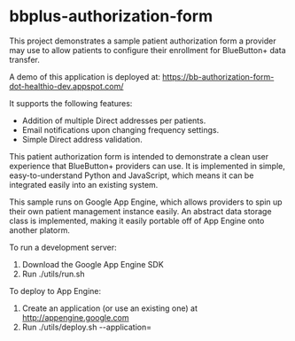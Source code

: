 bbplus-authorization-form
=========================

This project demonstrates a sample patient authorization form a provider
may use to allow patients to configure their enrollment for BlueButton+ data
transfer.

A demo of this application is deployed at:
https://bb-authorization-form-dot-healthio-dev.appspot.com/

It supports the following features:
- Addition of multiple Direct addresses per patients.
- Email notifications upon changing frequency settings.
- Simple Direct address validation.

This patient authorization form is intended to demonstrate a clean user
experience that BlueButton+ providers can use. It is implemented in simple,
easy-to-understand Python and JavaScript, which means it can be integrated
easily into an existing system.

This sample runs on Google App Engine, which allows providers to spin up
their own patient management instance easily. An abstract data storage
class is implemented, making it easily portable off of App Engine onto
another platorm.

To run a development server:
1. Download the Google App Engine SDK
2. Run ./utils/run.sh

To deploy to App Engine:
1. Create an application (or use an existing one) at http://appengine.google.com
2. Run ./utils/deploy.sh --application=<app id>
